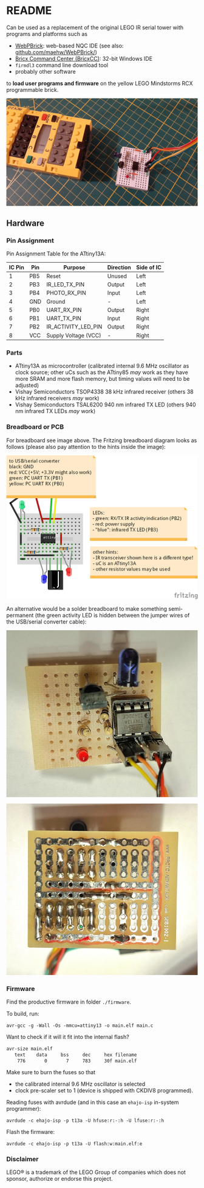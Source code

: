 # README

Can be used as a replacement of the original LEGO IR serial tower with programs and platforms such as

* [WebPBrick](https://www.webpbrick.com): web-based NQC IDE (see also: [github.com/maehw/WebPBrick/](https://github.com/maehw/WebPBrick/))
* [Bricx Command Center (BricxCC)](https://bricxcc.sourceforge.net/): 32-bit Windows IDE
* `firmdl3` command line download tool
* probably other software

to **load user programs and firmware** on the yellow LEGO Mindstorms RCX programmable brick.

![RCX firmware download setup](./doc/media/setup.jpg)

## Hardware

### Pin Assignment

Pin Assignment Table for the ATtiny13A:

| IC Pin | Pin    | Purpose              | Direction | Side of IC | 
|--------|--------|----------------------|-----------|------------|
| 1      | PB5    | Reset                | Unused    | Left       |
| 2      | PB3    | IR_LED_TX_PIN        | Output    | Left       |
| 3      | PB4    | PHOTO_RX_PIN         | Input     | Left       |
| 4      | GND    | Ground               | -         | Left       |
| 5      | PB0    | UART_RX_PIN          | Output    | Right      |
| 6      | PB1    | UART_TX_PIN          | Input     | Right      |
| 7      | PB2    | IR_ACTIVITY_LED_PIN  | Output    | Right      |
| 8      | VCC    | Supply Voltage (VCC) | -         | Right      |

### Parts

- ATtiny13A as microcontroller (calibrated internal 9.6 MHz oscillator as clock source; other uCs such as the ATtiny85 _may_ work as they have more SRAM and more flash memory, but timing values will need to be adjusted)
- Vishay Semiconductors TSOP4338 38 kHz infrared receiver (others 38 kHz infrared receivers _may_ work)
- Vishay Semiconductors TSAL6200 940 nm infrared TX LED (others 940 nm infrared TX LEDs _may_ work)

### Breadboard or PCB

For breadboard see image above. The Fritzing breadboard diagram looks as follows (please also pay attention to the hints inside the image):

![Fritzing breadboard diagram](./doc/media/breadboard.png)

An alternative would be a solder breadboard to make something semi-permanent (the green activity LED is hidden between the jumper wires of the USB/serial converter cable):

![Solder breadboard top](./doc/media/solder-breadboard_top.jpg)

![Solder breadboard bottom](./doc/media/solder-breadboard_bottom.jpg)


### Firmware

Find the productive firmware in folder `./firmware`.

To build, run:

```shell
avr-gcc -g -Wall -Os -mmcu=attiny13 -o main.elf main.c
```

Want to check if it will it fit into the internal flash?

```shell
avr-size main.elf
   text	   data	    bss	    dec	    hex	filename
    776	      0	      7	    783	    30f	main.elf
```

Make sure to burn the fuses so that
- the calibrated internal 9.6 MHz oscillator is selected
- clock pre-scaler set to 1 (device is shipped with CKDIV8 programmed).

Reading fuses with avrdude (and in this case an `ehajo-isp` in-system programmer):
 
```
avrdude -c ehajo-isp -p t13a -U hfuse:r:-:h -U lfuse:r:-:h 
```

Flash the firmware:

```
avrdude -c ehajo-isp -p t13a -U flash:w:main.elf:e
```

### Disclaimer

LEGO® is a trademark of the LEGO Group of companies which does not sponsor, authorize or endorse this project.
